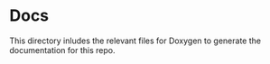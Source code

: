 # Docs

This directory inludes the relevant files for Doxygen to generate the documentation for this repo.